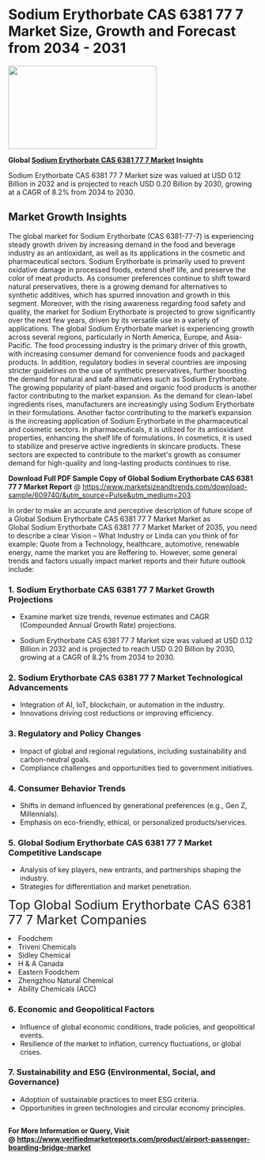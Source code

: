 <H1>Sodium Erythorbate CAS 6381 77 7 Market Size, Growth and Forecast from 2034 - 2031</H1><img class="aligncenter size-medium wp-image-584254" src="https://thirdeyenews.in/wp-content/uploads/2034/09/Global-Market-Research-300x168.jpeg" alt="" width="300" height="168" /><p><strong>Global&nbsp;<a href="https://www.marketsizeandtrends.com/download-sample/609740/&amp;utm_source=Pulse&amp;utm_medium=203">Sodium Erythorbate CAS 6381 77 7 Market</a> Insights</strong></p><p>Sodium Erythorbate CAS 6381 77 7 Market size was valued at USD 0.12 Billion in 2032 and is projected to reach USD 0.20 Billion by 2030, growing at a CAGR of 8.2% from 2034 to 2030.</p><p><h2>Market Growth Insights</h2> The global market for Sodium Erythorbate (CAS 6381-77-7) is experiencing steady growth driven by increasing demand in the food and beverage industry as an antioxidant, as well as its applications in the cosmetic and pharmaceutical sectors. Sodium Erythorbate is primarily used to prevent oxidative damage in processed foods, extend shelf life, and preserve the color of meat products. As consumer preferences continue to shift toward natural preservatives, there is a growing demand for alternatives to synthetic additives, which has spurred innovation and growth in this segment. Moreover, with the rising awareness regarding food safety and quality, the market for Sodium Erythorbate is projected to grow significantly over the next few years, driven by its versatile use in a variety of applications. The global Sodium Erythorbate market is experiencing growth across several regions, particularly in North America, Europe, and Asia-Pacific. The food processing industry is the primary driver of this growth, with increasing consumer demand for convenience foods and packaged products. In addition, regulatory bodies in several countries are imposing stricter guidelines on the use of synthetic preservatives, further boosting the demand for natural and safe alternatives such as Sodium Erythorbate. The growing popularity of plant-based and organic food products is another factor contributing to the market expansion. As the demand for clean-label ingredients rises, manufacturers are increasingly using Sodium Erythorbate in their formulations. Another factor contributing to the market’s expansion is the increasing application of Sodium Erythorbate in the pharmaceutical and cosmetic sectors. In pharmaceuticals, it is utilized for its antioxidant properties, enhancing the shelf life of formulations. In cosmetics, it is used to stabilize and preserve active ingredients in skincare products. These sectors are expected to contribute to the market's growth as consumer demand for high-quality and long-lasting products continues to rise. </p><p><span class=""><strong>Download Full PDF Sample Copy of Global Sodium Erythorbate CAS 6381 77 7 Market Report</strong> @ <a href="https://www.marketsizeandtrends.com/download-sample/609740/&amp;utm_source=Pulse&amp;utm_medium=203" target="_blank">https://www.marketsizeandtrends.com/download-sample/609740/&amp;utm_source=Pulse&amp;utm_medium=203</a></span></p><p>In order to make an accurate and perceptive description of future scope of a Global&nbsp;Sodium Erythorbate CAS 6381 77 7 Market Market as Global&nbsp;Sodium Erythorbate CAS 6381 77 7 Market Market of 2035, you need to describe a clear Vision &ndash; What Industry or Linda can you think of for example: Quote from a Technology, healthcare, automotive, renewable energy, name the market you are Reffering to. However, some general trends and factors usually impact market reports and their future outlook include:</p><h3>1.&nbsp;<strong>Sodium Erythorbate CAS 6381 77 7 Market Growth Projections</strong></h3><ul><li>Examine market size trends, revenue estimates and CAGR (Compounded Annual Growth Rate) projections.</li><li><p>Sodium Erythorbate CAS 6381 77 7 Market size was valued at USD 0.12 Billion in 2032 and is projected to reach USD 0.20 Billion by 2030, growing at a CAGR of 8.2% from 2034 to 2030.</p></li></ul><h3>2.&nbsp;<strong>Sodium Erythorbate CAS 6381 77 7 Market Technological Advancements</strong></h3><ul><li>Integration of AI, IoT, blockchain, or automation in the industry.</li><li>Innovations driving cost reductions or improving efficiency.</li></ul><h3>3.&nbsp;<strong>Regulatory and Policy Changes</strong></h3><ul><li>Impact of global and regional regulations, including sustainability and carbon-neutral goals.</li><li>Compliance challenges and opportunities tied to government initiatives.</li></ul><h3>4.&nbsp;<strong>Consumer Behavior Trends</strong></h3><ul><li>Shifts in demand influenced by generational preferences (e.g., Gen Z, Millennials).</li><li>Emphasis on eco-friendly, ethical, or personalized products/services.</li></ul><h3>5.&nbsp;<strong>Global Sodium Erythorbate CAS 6381 77 7 Market Competitive Landscape</strong></h3><ul><li>Analysis of key players, new entrants, and partnerships shaping the industry.</li><li>Strategies for differentiation and market penetration.</li></ul><p data-pm-slice="1 1 []"><span style="color: inherit; font-family: inherit; font-size: 25px;">Top Global Sodium Erythorbate CAS 6381 77 7 Market Companies</span></p><div class="" data-test-id=""><p><li>Foodchem</li><li> Triveni Chemicals</li><li> Sidley Chemical</li><li> H & A Canada</li><li> Eastern Foodchem</li><li> Zhengzhou Natural Chemical</li><li> Ability Chemicals (ACC)</li></p></div><h3>6.&nbsp;<strong>Economic and Geopolitical Factors</strong></h3><ul><li>Influence of global economic conditions, trade policies, and geopolitical events.</li><li>Resilience of the market to inflation, currency fluctuations, or global crises.</li></ul><h3>7.&nbsp;<strong>Sustainability and ESG (Environmental, Social, and Governance)</strong></h3><ul><li>Adoption of sustainable practices to meet ESG criteria.</li><li>Opportunities in green technologies and circular economy principles.</li></ul><h2><strong style="font-size: 14px;">For More Information or Query, Visit @&nbsp;</strong><a style="background-color: #ffffff; font-size: 14px;" href="https://www.marketsizeandtrends.com/report/sodium-erythorbate-cas-6381-77-7-market/" target="_blank">https://www.verifiedmarketreports.com/product/airport-passenger-boarding-bridge-market</a></h2>
